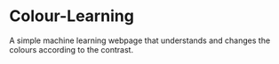 # Colour-Learning
A simple machine learning webpage that understands and changes the colours according to the contrast.

